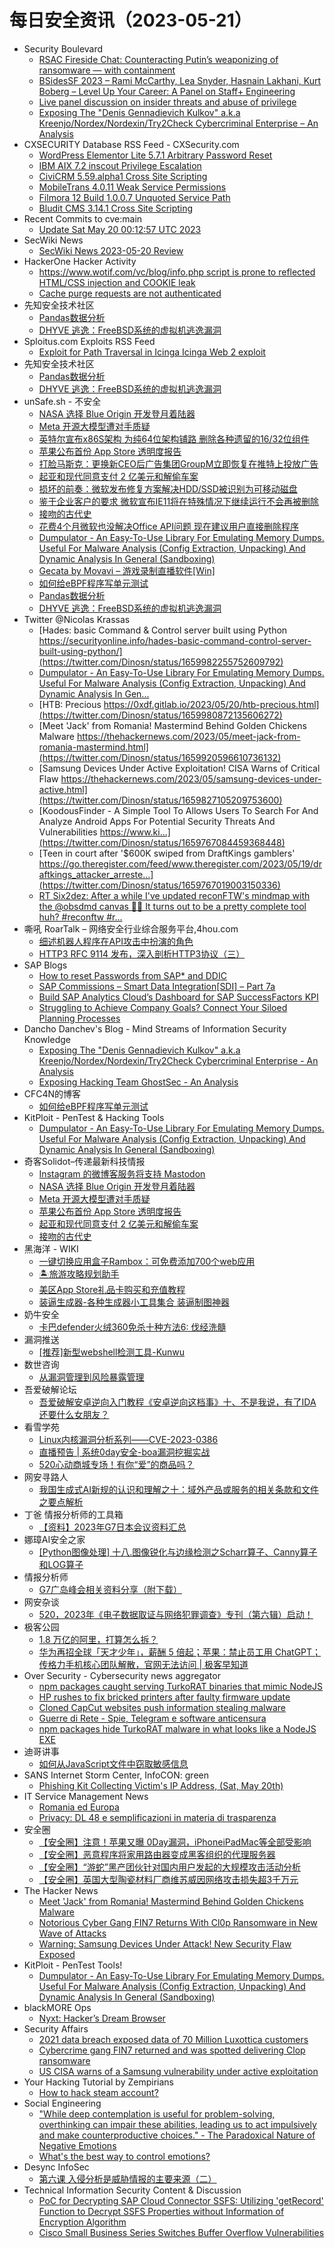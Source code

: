 # 每日安全资讯（2023-05-21）

- Security Boulevard
  - [RSAC Fireside Chat: Counteracting Putin’s weaponizing of ransomware — with  containment](https://securityboulevard.com/2023/05/rsac-fireside-chat-counteracting-putins-weaponizing-of-ransomware-with-containment/)
  - [BSidesSF 2023 – Rami McCarthy, Lea Snyder, Hasnain Lakhani, Kurt Boberg – Level Up Your Career: A Panel on Staff+ Engineering](https://securityboulevard.com/2023/05/bsidessf-2023-rami-mccarthy-lea-snyder-hasnain-lakhani-kurt-boberg-level-up-your-career-a-panel-on-staff-engineering/)
  - [Live panel discussion on insider threats and abuse of privilege](https://securityboulevard.com/2023/05/live-panel-discussion-on-insider-threats-and-abuse-of-privilege/)
  - [Exposing The "Denis Gennadievich Kulkov" a.k.a Kreenjo/Nordex/Nordexin/Try2Check Cybercriminal Enterprise – An Analysis](https://securityboulevard.com/2023/05/exposing-the-denis-gennadievich-kulkov-a-k-a-kreenjo-nordex-nordexin-try2check-cybercriminal-enterprise-an-analysis/)
- CXSECURITY Database RSS Feed - CXSecurity.com
  - [WordPress Elementor Lite 5.7.1 Arbitrary Password Reset](https://cxsecurity.com/issue/WLB-2023050046)
  - [IBM AIX 7.2 inscout Privilege Escalation](https://cxsecurity.com/issue/WLB-2023050045)
  - [CiviCRM 5.59.alpha1 Cross Site Scripting](https://cxsecurity.com/issue/WLB-2023050044)
  - [MobileTrans 4.0.11 Weak Service Permissions](https://cxsecurity.com/issue/WLB-2023050043)
  - [Filmora 12 Build 1.0.0.7 Unquoted Service Path](https://cxsecurity.com/issue/WLB-2023050042)
  - [Bludit CMS 3.14.1 Cross Site Scripting](https://cxsecurity.com/issue/WLB-2023050041)
- Recent Commits to cve:main
  - [Update Sat May 20 00:12:57 UTC 2023](https://github.com/trickest/cve/commit/913fe61d170325501319f5befe6270c11c5e3321)
- SecWiki News
  - [SecWiki News 2023-05-20 Review](http://www.sec-wiki.com/?2023-05-20)
- HackerOne Hacker Activity
  - [https://www.wotif.com/vc/blog/info.php script is prone to reflected HTML/CSS injection and COOKIE leak](https://hackerone.com/reports/1888351)
  - [Cache purge requests are not authenticated](https://hackerone.com/reports/1994585)
- 先知安全技术社区
  - [Pandas数据分析](https://xz.aliyun.com/t/12541)
  - [DHYVE 逃逸：FreeBSD系统的虚拟机逃逸漏洞](https://xz.aliyun.com/t/12540)
- Sploitus.com Exploits RSS Feed
  - [Exploit for Path Traversal in Icinga Icinga Web 2 exploit](https://sploitus.com/exploit?id=A144A006-AA91-583F-B26A-E459BFE146CB&utm_source=rss&utm_medium=rss)
- 先知安全技术社区
  - [Pandas数据分析](https://xz.aliyun.com/t/12541)
  - [DHYVE 逃逸：FreeBSD系统的虚拟机逃逸漏洞](https://xz.aliyun.com/t/12540)
- unSafe.sh - 不安全
  - [NASA 选择 Blue Origin 开发登月着陆器](https://buaq.net/go-164766.html)
  - [Meta 开源大模型遭对手质疑](https://buaq.net/go-164767.html)
  - [英特尔宣布x86S架构 为纯64位架构铺路 删除各种遗留的16/32位组件](https://buaq.net/go-164763.html)
  - [苹果公布首份 App Store 透明度报告](https://buaq.net/go-164768.html)
  - [打脸马斯克：更换新CEO后广告集团GroupM立即恢复在推特上投放广告](https://buaq.net/go-164749.html)
  - [起亚和现代同意支付 2 亿美元和解偷车案](https://buaq.net/go-164756.html)
  - [损坏的前奏：微软发布修复方案解决HDD/SSD被识别为可移动磁盘](https://buaq.net/go-164750.html)
  - [鉴于企业客户的要求 微软宣布IE11将在特殊情况下继续运行不会再被删除](https://buaq.net/go-164751.html)
  - [接吻的古代史](https://buaq.net/go-164757.html)
  - [花费4个月微软也没解决Office API问题 现在建议用户直接删除程序](https://buaq.net/go-164752.html)
  - [Dumpulator - An Easy-To-Use Library For Emulating Memory Dumps. Useful For Malware Analysis (Config Extraction, Unpacking) And Dynamic Analysis In General (Sandboxing)](https://buaq.net/go-164740.html)
  - [Gecata by Movavi – 游戏录制直播软件[Win]](https://buaq.net/go-164737.html)
  - [如何给eBPF程序写单元测试](https://buaq.net/go-164734.html)
  - [Pandas数据分析](https://buaq.net/go-164721.html)
  - [DHYVE 逃逸：FreeBSD系统的虚拟机逃逸漏洞](https://buaq.net/go-164722.html)
- Twitter @Nicolas Krassas
  - [Hades: basic Command & Control server built using Python https://securityonline.info/hades-basic-command-control-server-built-using-python/](https://twitter.com/Dinosn/status/1659982255752609792)
  - [Dumpulator - An Easy-To-Use Library For Emulating Memory Dumps. Useful For Malware Analysis (Config Extraction, Unpacking) And Dynamic Analysis In Gen...](https://twitter.com/Dinosn/status/1659981729749258240)
  - [HTB: Precious https://0xdf.gitlab.io/2023/05/20/htb-precious.html](https://twitter.com/Dinosn/status/1659980872135606272)
  - [Meet 'Jack' from Romania! Mastermind Behind Golden Chickens Malware https://thehackernews.com/2023/05/meet-jack-from-romania-mastermind.html](https://twitter.com/Dinosn/status/1659920596610736132)
  - [Samsung Devices Under Active Exploitation! CISA Warns of Critical Flaw https://thehackernews.com/2023/05/samsung-devices-under-active.html](https://twitter.com/Dinosn/status/1659827105209753600)
  - [KoodousFinder - A Simple Tool To Allows Users To Search For And Analyze Android Apps For Potential Security Threats And Vulnerabilities https://www.ki...](https://twitter.com/Dinosn/status/1659767084459368448)
  - [Teen in court after '$600K swiped from DraftKings gamblers' https://go.theregister.com/feed/www.theregister.com/2023/05/19/draftkings_attacker_arreste...](https://twitter.com/Dinosn/status/1659767019003150336)
  - [RT Six2dez: After a while I've updated reconFTW's mindmap with the @obsdmd canvas 👀🎨 It turns out to be a pretty complete tool huh? #reconftw #r...](https://twitter.com/Six2dez1/status/1659722785877311488)
- 嘶吼 RoarTalk – 网络安全行业综合服务平台,4hou.com
  - [细述机器人程序在API攻击中扮演的角色](https://www.4hou.com/posts/wy0m)
  - [HTTP3 RFC 9114 发布，深入剖析HTTP3协议（三）](https://www.4hou.com/posts/KEGn)
- SAP Blogs
  - [How to reset Passwords from SAP* and DDIC](https://blogs.sap.com/2023/05/20/how-to-reset-passwords-from-sap-and-ddic/)
  - [SAP Commissions – Smart Data Integration[SDI] – Part 7a](https://blogs.sap.com/2023/05/20/sap-commissions-smart-data-integrationsdi-part-7a/)
  - [Build SAP Analytics Cloud’s Dashboard for SAP SuccessFactors KPI](https://blogs.sap.com/2023/05/20/build-sap-analytics-clouds-dashboard-for-sap-successfactors-kpi/)
  - [Struggling to Achieve Company Goals? Connect Your Siloed Planning Processes](https://blogs.sap.com/2023/05/20/struggling-to-achieve-company-goals-connect-your-siloed-planning-processes/)
- Dancho Danchev's Blog - Mind Streams of Information Security Knowledge
  - [Exposing The "Denis Gennadievich Kulkov" a.k.a Kreenjo/Nordex/Nordexin/Try2Check Cybercriminal Enterprise - An Analysis](https://ddanchev.blogspot.com/2023/05/exposing-denis-gennadievich-kulkov-aka.html)
  - [Exposing Hacking Team GhostSec - An Analysis](https://ddanchev.blogspot.com/2023/05/exposing-hacking-team-ghostsec-analysis.html)
- CFC4N的博客
  - [如何给eBPF程序写单元测试](https://www.cnxct.com/unit-testing-ebpf/)
- KitPloit - PenTest & Hacking Tools
  - [Dumpulator - An Easy-To-Use Library For Emulating Memory Dumps. Useful For Malware Analysis (Config Extraction, Unpacking) And Dynamic Analysis In General (Sandboxing)](https://www.kitploit.com/2023/05/dumpulator-easy-to-use-library-for.html)
- 奇客Solidot–传递最新科技情报
  - [Instagram 的微博客服务将支持 Mastodon](https://www.solidot.org/story?sid=75011)
  - [NASA 选择 Blue Origin 开发登月着陆器](https://www.solidot.org/story?sid=75010)
  - [Meta 开源大模型遭对手质疑](https://www.solidot.org/story?sid=75009)
  - [苹果公布首份 App Store 透明度报告](https://www.solidot.org/story?sid=75008)
  - [起亚和现代同意支付 2 亿美元和解偷车案](https://www.solidot.org/story?sid=75007)
  - [接吻的古代史](https://www.solidot.org/story?sid=75006)
- 黑海洋 - WIKI
  - [一键切换应用盒子Rambox：可免费添加700个web应用](https://blog.upx8.com/3564)
  - [🏝️旅游攻略规划助手](https://blog.upx8.com/3563)
  - [美区App Store礼品卡购买和充值教程](https://blog.upx8.com/3562)
  - [装逼生成器-各种生成器小工具集合 装逼制图神器](https://blog.upx8.com/3561)
- 奶牛安全
  - [卡巴defender火绒360免杀十种方法6: 伐经洗髓](https://mp.weixin.qq.com/s?__biz=MzU4NjY0NTExNA==&mid=2247489464&idx=1&sn=d0a064aa43c85e8802faca400d08a03a&chksm=fdf97cadca8ef5bbe9dddaf282a2bde521cdb27156df5dbce6c9afad67ab6f884fa9b6a7f84f&scene=58&subscene=0#rd)
- 漏洞推送
  - [[推荐]新型webshell检测工具-Kunwu](https://mp.weixin.qq.com/s?__biz=MzU5MTExMjYwMA==&mid=2247485647&idx=1&sn=e53fef2d50cc7d8a86138e3eb4d36a79&chksm=fe32b838c945312ee1cadb223b7e376b3134e26952a94b58a07b4cedcb89bb6db29a6298bd71&scene=58&subscene=0#rd)
- 数世咨询
  - [从漏洞管理到风险暴露管理](https://mp.weixin.qq.com/s?__biz=MzkxNzA3MTgyNg==&mid=2247498153&idx=1&sn=09aecb24c4bab695755e584c3eaa592c&chksm=c1448b14f6330202334476c760c5758d08c7eacaaecfe19e1565e7df95b12b2a983863b1fd9a&scene=58&subscene=0#rd)
- 吾爱破解论坛
  - [吾爱破解安卓逆向入门教程《安卓逆向这档事》十、不是我说，有了IDA还要什么女朋友？](https://mp.weixin.qq.com/s?__biz=MjM5Mjc3MDM2Mw==&mid=2651139564&idx=1&sn=ed1a626174cd39572544fa54e320e135&chksm=bd50bdb88a2734ae34b4d4bad5de061a368863cab0ac1e51c5969c926a6ebab29fbe5f729cbf&scene=58&subscene=0#rd)
- 看雪学苑
  - [Linux内核漏洞分析系列——CVE-2023-0386](https://mp.weixin.qq.com/s?__biz=MjM5NTc2MDYxMw==&mid=2458504808&idx=1&sn=7ecb49e9008d049c71e522d51082d956&chksm=b18efee286f977f498369005601452d6ed032a8d3a5dd11c615fd423cf047077db736f8df119&scene=58&subscene=0#rd)
  - [直播预告 | 系统0day安全-boa漏洞挖掘实战](https://mp.weixin.qq.com/s?__biz=MjM5NTc2MDYxMw==&mid=2458504808&idx=2&sn=f1c6d6a58ddd92dfaa4efef07369e9ca&chksm=b18efee286f977f4ad8ff4541fb08e58550bc673a64fdf7fe5dcf88ee36cb3e95724028443c1&scene=58&subscene=0#rd)
  - [520心动商城专场！有你“爱”的商品吗？](https://mp.weixin.qq.com/s?__biz=MjM5NTc2MDYxMw==&mid=2458504808&idx=3&sn=ff5d4576508eece365e608d4e8d14994&chksm=b18efee286f977f4bb17740c2694ea694a2ab6c5403efacbf5d0d99caefc050e8f006e768080&scene=58&subscene=0#rd)
- 网安寻路人
  - [我国生成式AI新规的认识和理解之十：域外产品或服务的相关条款和文件之要点解析](https://mp.weixin.qq.com/s?__biz=MzIxODM0NDU4MQ==&mid=2247499884&idx=1&sn=66a95a7084aa2d589f67a36768cc4adc&chksm=97e97d86a09ef490177c60194ab36c83969d2917f41242816ccaae02e3290a071fede089988d&scene=58&subscene=0#rd)
- 丁爸 情报分析师的工具箱
  - [【资料】2023年G7日本会议资料汇总](https://mp.weixin.qq.com/s?__biz=MzI2MTE0NTE3Mw==&mid=2651136453&idx=1&sn=a06ce6185130bbb0e47b095c83af6205&chksm=f1af56ffc6d8dfe96005e87eeea0febe638a921cf3a5a206182588371400f28968cd3d3a93c9&scene=58&subscene=0#rd)
- 娜璋AI安全之家
  - [[Python图像处理] 十八.图像锐化与边缘检测之Scharr算子、Canny算子和LOG算子](https://mp.weixin.qq.com/s?__biz=Mzg5MTM5ODU2Mg==&mid=2247498346&idx=1&sn=d3d9748285de4914acc91bbef34a59f3&chksm=cfcf4aa7f8b8c3b162c6f2dfddbb68ffa747332533388b0d9cd8ae83bb305dacd3f85ed06906&scene=58&subscene=0#rd)
- 情报分析师
  - [G7广岛峰会相关资料分享（附下载）](https://mp.weixin.qq.com/s?__biz=MzA3Mjc1MTkwOA==&mid=2650529830&idx=1&sn=0dbac8cd85aae6c53c1d5f25892832ec&chksm=8716ce6db061477b011a1c1dcb1fead434060ff8511f6e463b11258728921bde241435dbbb36&scene=58&subscene=0#rd)
- 网安杂谈
  - [520，2023年《电子数据取证与网络犯罪调查》专刊（第六辑）启动！](https://mp.weixin.qq.com/s?__biz=MzAwMTMzMDUwNg==&mid=2650887349&idx=1&sn=2607c4b99a19e537034cc5e36bf4f8ca&chksm=812ea890b659218696ad012e16d4741bf7703b9e72761d924908533b134a342f9d572516b181&scene=58&subscene=0#rd)
- 极客公园
  - [1.8 万亿的阿里，打算怎么拆？](https://mp.weixin.qq.com/s?__biz=MTMwNDMwODQ0MQ==&mid=2652992904&idx=1&sn=5e8ee94c980168fce22bdd1a3db1aeed&chksm=7e54083e492381284980100f0f8c11060e9daf33cb8f199a8ce4cb2c220e96d38bf23142a399&scene=58&subscene=0#rd)
  - [华为再招全球「天才少年」，薪酬 5 倍起；苹果：禁止员工用 ChatGPT；传格力手机核心团队解散，官网无法访问 | 极客早知道](https://mp.weixin.qq.com/s?__biz=MTMwNDMwODQ0MQ==&mid=2652992893&idx=1&sn=7561948a98bf50ae7abd6910b0dec12a&chksm=7e5408cb492381dd0bc41ede79ce1cc6771091b5ab5a7bdd98d91bc797ba70ead8e99a6fc9ad&scene=58&subscene=0#rd)
- Over Security - Cybersecurity news aggregator
  - [npm packages caught serving TurkoRAT binaries that mimic NodeJS](https://www.bleepingcomputer.com/news/security/npm-packages-caught-serving-turkorat-binaries-that-mimic-nodejs/)
  - [HP rushes to fix bricked printers after faulty firmware update](https://www.bleepingcomputer.com/news/technology/hp-rushes-to-fix-bricked-printers-after-faulty-firmware-update/)
  - [Cloned CapCut websites push information stealing malware](https://www.bleepingcomputer.com/news/security/cloned-capcut-websites-push-information-stealing-malware/)
  - [Guerre di Rete - Spie, Telegram e software anticensura](https://guerredirete.substack.com/p/guerre-di-rete-spie-telegram-e-software)
  - [npm packages hide TurkoRAT malware in what looks like a NodeJS EXE](https://www.bleepingcomputer.com/news/security/npm-packages-hide-turkorat-malware-in-what-looks-like-a-nodejs-exe/)
- 迪哥讲事
  - [如何从JavaScript文件中窃取敏感信息](https://mp.weixin.qq.com/s?__biz=MzIzMTIzNTM0MA==&mid=2247489378&idx=1&sn=f12b16d6c8797b840df29dbc0f6e03f7&chksm=e8a61d01dfd19417928cc8edb7402a957ff7cb55b08e670e8920c95866cdaa8c47b32a4bbbc2&scene=58&subscene=0#rd)
- SANS Internet Storm Center, InfoCON: green
  - [Phishing Kit Collecting Victim's IP Address, (Sat, May 20th)](https://isc.sans.edu/diary/rss/29866)
- IT Service Management News
  - [Romania ed Europa](http://blog.cesaregallotti.it/2023/05/romania-ed-europa.html)
  - [Privacy: DL 48 e semplificazioni in materia di trasparenza](http://blog.cesaregallotti.it/2023/05/privacy-dl-48-e-semplificazioni-in_20.html)
- 安全圈
  - [【安全圈】注意！苹果又曝 0Day漏洞，iPhoneiPadMac等全部受影响](https://mp.weixin.qq.com/s?__biz=MzIzMzE4NDU1OQ==&mid=2652034891&idx=1&sn=7aaa97cc21b81bb234d7b2ce9b0db538&chksm=f36ffb0bc418721d063842695efb29e81efc235263cffebc895ddc2ee29d008ad0b54fa83165&scene=58&subscene=0#rd)
  - [【安全圈】恶意程序将家用路由器变成黑客组织的代理服务器](https://mp.weixin.qq.com/s?__biz=MzIzMzE4NDU1OQ==&mid=2652034891&idx=2&sn=f1771d3fcf2526dafccbfa3761758b3a&chksm=f36ffb0bc418721dec80bb9d1322b589d25da13c4e72227fd83cb1741fa809508119bd01fa9e&scene=58&subscene=0#rd)
  - [【安全圈】“游蛇”黑产团伙针对国内用户发起的大规模攻击活动分析](https://mp.weixin.qq.com/s?__biz=MzIzMzE4NDU1OQ==&mid=2652034891&idx=3&sn=c9ce922333e4b5c5ff6d33458b5d8a26&chksm=f36ffb0bc418721d42df99c047a1f59d145ee7217af1ef278abaa93a68ca4d454ac7f46b6814&scene=58&subscene=0#rd)
  - [【安全圈】英国大型陶瓷材料厂商维苏威因网络攻击损失超3千万元](https://mp.weixin.qq.com/s?__biz=MzIzMzE4NDU1OQ==&mid=2652034891&idx=4&sn=c4d0acec5a86e301a43d938893a7b87c&chksm=f36ffb0bc418721dc46fc99ec76148ee1b6583b85ca4caf46a916f26eb65ff0884c6f33cb0ae&scene=58&subscene=0#rd)
- The Hacker News
  - [Meet 'Jack' from Romania! Mastermind Behind Golden Chickens Malware](https://thehackernews.com/2023/05/meet-jack-from-romania-mastermind.html)
  - [Notorious Cyber Gang FIN7 Returns With Cl0p Ransomware in New Wave of Attacks](https://thehackernews.com/2023/05/notorious-cyber-gang-fin7-returns-cl0p.html)
  - [Warning: Samsung Devices Under Attack! New Security Flaw Exposed](https://thehackernews.com/2023/05/samsung-devices-under-active.html)
- KitPloit - PenTest Tools!
  - [Dumpulator - An Easy-To-Use Library For Emulating Memory Dumps. Useful For Malware Analysis (Config Extraction, Unpacking) And Dynamic Analysis In General (Sandboxing)](https://www.kitploit.com/2023/05/dumpulator-easy-to-use-library-for.html)
- blackMORE Ops
  - [Nyxt: Hacker’s Dream Browser](https://www.blackmoreops.com/2023/05/20/nyxt-hackers-dream-browser/)
- Security Affairs
  - [2021 data breach exposed data of 70 Million Luxottica customers](https://securityaffairs.com/146472/data-breach/luxottica-2021-data-breach.html)
  - [Cybercrime gang FIN7 returned and was spotted delivering Clop ransomware](https://securityaffairs.com/146465/cyber-crime/fin7-delivering-clop-ransomware.html)
  - [US CISA warns of a Samsung vulnerability under active exploitation](https://securityaffairs.com/146457/security/cisa-warns-samsung-flaw.html)
- Your Hacking Tutorial by Zempirians
  - [How to hack steam account?](https://www.reddit.com/r/HowToHack/comments/13n4qlz/how_to_hack_steam_account/)
- Social Engineering
  - ["While deep contemplation is useful for problem-solving, overthinking can impair these abilities, leading us to act impulsively and make counterproductive choices." - The Paradoxical Nature of Negative Emotions](https://www.reddit.com/r/SocialEngineering/comments/13mtwag/while_deep_contemplation_is_useful_for/)
  - [What's the best way to control emotions?](https://www.reddit.com/r/SocialEngineering/comments/13n0qa7/whats_the_best_way_to_control_emotions/)
- Desync InfoSec
  - [第六课 入侵分析是威胁情报的主要来源（二）](https://mp.weixin.qq.com/s?__biz=MzkzMDE3ODc1Mw==&mid=2247486205&idx=1&sn=4c57809c756b6bf1643bc693ab77d3e9&chksm=c27f7953f508f045fe94e19b3d7815c3e699e0cb18e5b81b270ce41b273aba501ad597f80ab1&scene=58&subscene=0#rd)
- Technical Information Security Content & Discussion
  - [PoC for Decrypting SAP Cloud Connector SSFS: Utilizing 'getRecord' Function to Decrypt SSFS Properties without Information of Encryption Algorithm](https://www.reddit.com/r/netsec/comments/13mwlse/poc_for_decrypting_sap_cloud_connector_ssfs/)
  - [Cisco Small Business Series Switches Buffer Overflow Vulnerabilities](https://www.reddit.com/r/netsec/comments/13n36pm/cisco_small_business_series_switches_buffer/)
